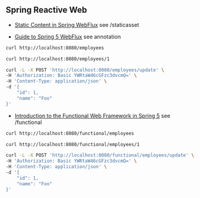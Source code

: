 ## Spring Reactive Web

- [Static Content in Spring WebFlux](https://www.baeldung.com/spring-webflux-static-content) see /staticasset

- [Guide to Spring 5 WebFlux](https://www.baeldung.com/spring-webflux) see annotation
```bash
curl http://localhost:8080/employees

curl http://localhost:8080/employees/1

curl -L -X POST 'http://localhost:8080/employees/update' \
-H 'Authorization: Basic YWRtaW46cGFzc3dvcmQ=' \
-H 'Content-Type: application/json' \
-d '{
    "id": 1,
    "name": "Foo"
}'
```

- [Introduction to the Functional Web Framework in Spring 5](https://www.baeldung.com/spring-5-functional-web) see /functional
```bash
curl http://localhost:8080/functional/employees

curl http://localhost:8080/functional/employees/1

curl -L -X POST 'http://localhost:8080/functional/employees/update' \
-H 'Authorization: Basic YWRtaW46cGFzc3dvcmQ=' \
-H 'Content-Type: application/json' \
-d '{
    "id": 1,
    "name": "Foo"
}'
```
